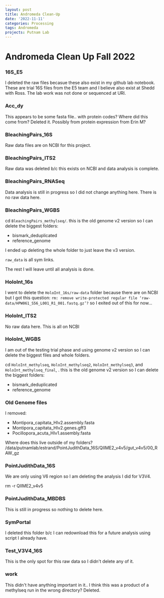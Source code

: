```yaml
---
layout: post
title: Andromeda Clean-Up
date: '2022-11-11'
categories: Processing
tags: Andromeda
projects: Putnam Lab
---
```



# Andromeda Clean Up Fall 2022

### 16S_E5

I deleted the raw files becasue these also exist in my github lab notebook. These are trial 16S files from the E5 team and I believe also exist at Shedd with Ross. The lab work was not done or sequenced at URI. 

### Acc_dy

This appears to be some fasta file.. with protein codes? Where did this come from? Deleted it. Possibly from protein expression from Erin M?

### BleachingPairs_16S

Raw data files are on NCBI for this project. 

### BleachingPairs_ITS2

Raw data was deleted b/c this exists on NCBI and data analysis is complete.

### BleachingPairs_RNASeq

Data analysis is still in progress so I did not change anything here. There is no raw data here. 

### BleachingPairs_WGBS

cd `BleachingPairs_methylseq/`. this is the old genome v2 version so I can delete the biggest folders: 
- bismark_deduplicated
- reference_genome

I ended up deleting the whole folder to just leave the v3 version. 

`raw_data` is all sym links. 

The rest I will leave until all analysis is done. 

### HoloInt_16s

I went to delete the `HoloInt_16s/raw-data` folder because there are on NCBI but I got this question: `rm: remove write-protected regular file ‘raw-data/HPW061_S56_L001_R1_001.fastq.gz’?` so I exited out of this for now... 

### HoloInt_ITS2

No raw data here. This is all on NCBI 

### HoloInt_WGBS

I am out of the testing trial phase and using genome v2 version so I can delete the biggest files and whole folders. 

cd `HoloInt_methylseq`, `HoloInt_methylseq2`, `HoloInt_methylseq3`, and `HoloInt_methylseq_final`, . this is the old genome v2 version so I can delete the biggest folders: 
- bismark_deduplicated
- reference_genome

### Old Genome files 

I removed: 
- Montipora_capitata_HIv2.assembly.fasta
- Montipora_capitata_HIv2.genes.gff3
- Pocillopora_acuta_HIv1.assembly.fasta

Where does this live outside of my folders? /data/putnamlab/estrand/PointJudithData_16S/QIIME2_v4v5/gut_v4v5/00_RAW_gz

### PointJudithData_16S

We are only using V6 region so I am deleting the analysis I did for V3V4. 

rm -r QIIME2_v4v5

### PointJudithData_MBDBS

This is still in progress so nothing to delete here. 

### SymPortal 

I deleted this folder b/c I can redownload this for a future analysis using script I already have. 

### Test_V3V4_16S 

This is the only spot for this raw data so I didn't delete any of it. 

### work 

This didn't have anything important in it.. I think this was a product of a methylseq run in the wrong directory? Deleted. 

